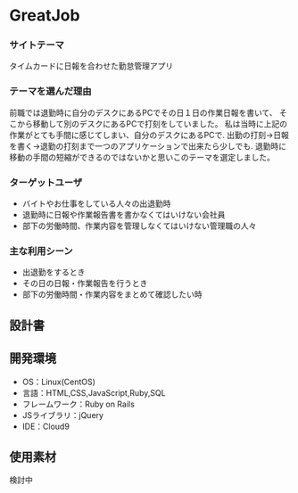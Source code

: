 # GreatJob


### サイトテーマ
タイムカードに日報を合わせた勤怠管理アプリ

### テーマを選んだ理由
前職では退勤時に自分のデスクにあるPCでその日１日の作業日報を書いて、
そこから移動して別のデスクにあるPCで打刻をしていました。
私は当時に上記の作業がとても手間に感じてしまい、自分のデスクにあるPCで.
出勤の打刻→日報を書く→退勤の打刻まで一つのアプリケーションで出来たら少しでも.
退勤時に移動の手間の短縮ができるのではないかと思いこのテーマを選定しました。


### ターゲットユーザ
- バイトやお仕事をしている人々の出退勤時
- 退勤時に日報や作業報告書を書かなくてはいけない会社員
- 部下の労働時間、作業内容を管理しなくてはいけない管理職の人々

### 主な利用シーン
- 出退勤をするとき
- その日の日報・作業報告を行うとき
- 部下の労働時間・作業内容をまとめて確認したい時

## 設計書


## 開発環境
- OS：Linux(CentOS)
- 言語：HTML,CSS,JavaScript,Ruby,SQL
- フレームワーク：Ruby on Rails
- JSライブラリ：jQuery
- IDE：Cloud9

## 使用素材
検討中